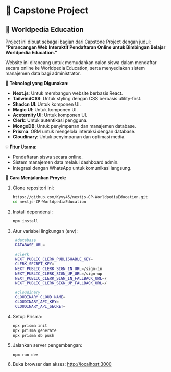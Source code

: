 # 📌 Capstone Project 
## 📖 Worldpedia Education  

Project ini dibuat sebagai bagian dari Capstone Project dengan judul:  
**"Perancangan Web Interaktif Pendaftaran Online untuk Bimbingan Belajar Worldpedia Education."**  

Website ini dirancang untuk memudahkan calon siswa dalam mendaftar secara online ke Worldpedia Education, serta menyediakan sistem manajemen data bagi administrator.  

🚀 **Teknologi yang Digunakan:**  
- **Next.js**: Untuk membangun website berbasis React.  
- **TailwindCSS**: Untuk styling dengan CSS berbasis utility-first.  
- **Shadcn UI**: Untuk komponen UI.  
- **Magic UI**: Untuk komponen UI.  
- **Aceternity UI**: Untuk komponen UI.  
- **Clerk**: Untuk autentikasi pengguna.  
- **MongoDB**: Untuk penyimpanan dan manajemen database.  
- **Prisma**: ORM untuk mengelola interaksi dengan database.  
- **Cloudinary**: Untuk penyimpanan dan optimasi media.  

💡 **Fitur Utama:**  
- Pendaftaran siswa secara online.  
- Sistem manajemen data melalui dashboard admin.  
- Integrasi dengan WhatsApp untuk komunikasi langsung.  

📌 **Cara Menjalankan Proyek:**  
1. Clone repositori ini:  
    ```sh
    https://github.com/Kyyy45/nextjs-CP-WorldpediaEducation.git
    cd nextjs-CP-WorldpediaEducation
    ```
2. Install dependensi:  
    ```sh
    npm install
    ```
3. Atur variabel lingkungan (env):  
    ```sh
     #database
     DATABASE_URL=
     
     #clerk
     NEXT_PUBLIC_CLERK_PUBLISHABLE_KEY=
     CLERK_SECRET_KEY=
     NEXT_PUBLIC_CLERK_SIGN_IN_URL=/sign-in
     NEXT_PUBLIC_CLERK_SIGN_UP_URL=/sign-up
     NEXT_PUBLIC_CLERK_SIGN_IN_FALLBACK_URL=/
     NEXT_PUBLIC_CLERK_SIGN_UP_FALLBACK_URL=/
    
     #cloudinary
     CLOUDINARY_CLOUD_NAME=  
     CLOUDINARY_API_KEY=
     CLOUDINARY_API_SECRET=
    ```
4. Setup Prisma:  
    ```sh
    npx prisma init
    npx prisma generate
    npx prisma db push 
    ```
5. Jalankan server pengembangan:  
    ```sh
    npm run dev
    ```
6. Buka browser dan akses: [http://localhost:3000](http://localhost:3000)  

